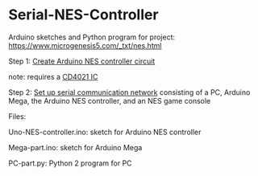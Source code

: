 # Serial-NES-Controller
Arduino sketches and Python program for project: https://www.microgenesis5.com/_txt/nes.html

Step 1:
<a href="https://www.microgenesis5.com/_txt/nes.html#ardnescont">Create Arduino NES controller circuit</a>

note: requires a <a href="https://www.microgenesis5.com/_txt/nes.html#ardnescont">CD4021 IC</a>

Step 2:
<a href="https://www.microgenesis5.com/_txt/nes.html#setup">Set up serial communication network</a> consisting of a PC, Arduino Mega, the Arduino NES controller, and an NES game console

Files:

Uno-NES-controller.ino: sketch for Arduino NES controller

Mega-part.ino: sketch for Arduino Mega

PC-part.py: Python 2 program for PC
